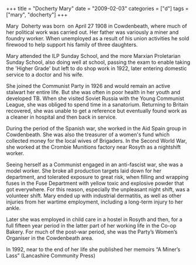 +++
title = "Docherty Mary"
date = "2009-02-03"
categories = ["d"]
tags = ["mary", "docherty"]
+++

Mary  Doherty was born  on April 27 1908 in Cowdenbeath, where much of her political work was carried out. Her father was variously a miner and foundry worker. When unemployed as a result of his union activities he sold firewood to help support his family of three daughters.

Mary attended the ILP Sunday School, and the more Marxian Proletarian Sunday School, also doing well at school, passing the exam to enable taking the 'Higher Grade' but left to do shop work in 1922, later entering domestic service to a doctor and his wife.

She joined the Communist Party in 1926 and would remain an active stalwart her entire life. But she was often in poor health in her youth and developed TB. When she visited Soviet Russia with the Young Communist League, she was obliged to spend time in a sanatorium. Returning to Britain recovered, she was unable to get a reference but eventually found work as a cleaner in hospital and then back in service.

During the period of the Spanish war, she worked in the Aid Spain group in Cowdenbeath. She was also the treasurer of a women's fund which collected money for the local wives of Brigaders. In the Second World War, she worked at the Crombie Munitions factory near Rosyth as a nightshift worker.

Seeing herself as a Communist engaged in an anti-fascist war, she was a model worker. She broke all production targets laid down for her department, and tolerated exposure to great risk, when filling and wrapping fuses in the Fuse Department with yellow toxic and explosive powder that got everywhere. For this reason, especially the unpleasant night shift, was a volunteer shift. Mary ended up with industrial dermatitis, as well as other injuries from her wartime employment, including a long-term injury to her ankle.

Later she was employed in child care in a hostel in Rosyth and then, for a full fifteen year period in the latter part of her working life in the Co-op Bakery. For much of the post-war period, she was the Party’s Women’s Organiser in the Cowdenbeath area.

In 1992, near to the end of her life she published her memoirs “A Miner’s Lass” (Lancashire Community Press)
